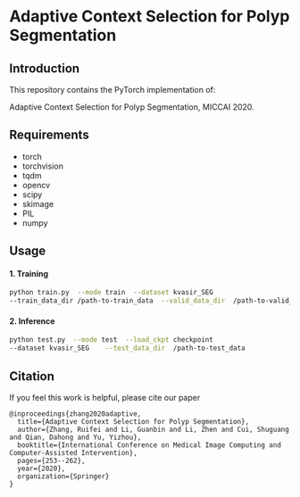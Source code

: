 #  Adaptive Context Selection for Polyp Segmentation

##  Introduction

This repository contains the PyTorch implementation of:

Adaptive Context Selection for Polyp Segmentation, MICCAI 2020.

##  Requirements

* torch
* torchvision 
* tqdm
* opencv
* scipy
* skimage
* PIL
* numpy

##  Usage

####  1. Training

```bash
python train.py  --mode train  --dataset kvasir_SEG  
--train_data_dir /path-to-train_data  --valid_data_dir  /path-to-valid_data
```



####  2. Inference

```bash
python test.py  --mode test  --load_ckpt checkpoint 
--dataset kvasir_SEG    --test_data_dir  /path-to-test_data
```



##  Citation

If you feel this work is helpful, please cite our paper

```
@inproceedings{zhang2020adaptive,
  title={Adaptive Context Selection for Polyp Segmentation},
  author={Zhang, Ruifei and Li, Guanbin and Li, Zhen and Cui, Shuguang and Qian, Dahong and Yu, Yizhou},
  booktitle={International Conference on Medical Image Computing and Computer-Assisted Intervention},
  pages={253--262},
  year={2020},
  organization={Springer}
} 
```





